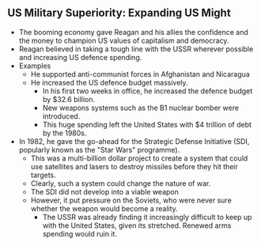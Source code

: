 ## US Military Superiority: Expanding US Might


- The booming economy gave Reagan and his allies the confidence and the money to champion US values of capitalism and democracy.
- Reagan believed in taking a tough line with the USSR wherever possible and increasing US defence spending.
- Examples
    * He supported anti-communist forces in Afghanistan and Nicaragua
    * He increased the US defence budget massively.
        + In his first two weeks in office, he increased the defence budget by $32.6 billion.
        + New weapons systems such as the B1 nuclear bomber were introduced.
        + This huge spending left the United States with $4 trillion of debt by the 1980s.
- In 1982, he gave the go-ahead for the Strategic Defense Initiative (SDI, popularly known as the "Star Wars" programme).
    * This was a multi-billion dollar project to create a system that could use satellites and lasers to destroy missiles before they hit their targets.
    * Clearly, such a system could change the nature of war.
    * The SDI did not develop into a viable weapon
    * However, it put pressure on the Soviets, who were never sure whether the weapon would become a reality.
        + The USSR was already finding it increasingly difficult to keep up with the United States, given its stretched. Renewed arms spending would ruin it.

